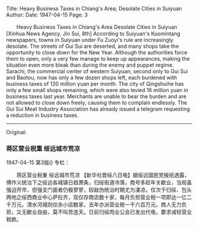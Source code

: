 Title: Heavy Business Taxes in Chiang's Area; Desolate Cities in Suiyuan
Author:
Date: 1947-04-15
Page: 3

　　Heavy Business Taxes in Chiang's Area
    Desolate Cities in Suiyuan
    [Xinhua News Agency, Jin Sui, 8th] According to Suiyuan's Kuomintang newspapers, towns in Suiyuan under Fu Zuoyi's rule are increasingly desolate. The streets of Gui Sui are deserted, and many shops take the opportunity to close down for the New Year. Although the authorities force them to open, only a very few manage to keep up appearances, making the situation even more bleak than during the enemy and puppet regime. Sarachi, the commercial center of western Suiyuan, second only to Gui Sui and Baotou, now has only a few dozen shops left, each burdened with business taxes of 120 million yuan per month. The city of Qingshuihe has only a few small shops remaining, which were also levied 16 million yuan in business taxes last year. Merchants are unable to bear the burden and are not allowed to close down freely, causing them to complain endlessly. The Gui Sui Meat Industry Association has already issued a telegram requesting a reduction in business taxes.



<hr /> 

Original: 


### 蒋区营业税重  绥远城市荒凉

1947-04-15
第3版()
专栏：

　　蒋区营业税重
    绥远城市荒凉
    【新华社晋绥八日电】据绥远国民党报纸透露，傅作义统治下之绥远各城镇日趋萧条，归绥街道冷落，商号多趁年关歇业，当局虽强迫开市，但强支门面者仍极寥寥，较敌伪统治时期尤为凄凉。仅次于归绥、包头两地之绥西商业中心萨拉齐，现仅存商店数十家，每月负担营业税一项即达一亿二千万元。清水河城则仅余小店数家，去年亦派营业税一千六百万元。商人无力负担，又无歇业自由，莫不叫苦连天。日前归绥肉业公会已发出代电，要求减轻营业税款。
